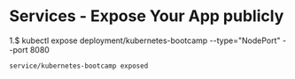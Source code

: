 # Services - Expose Your App publicly

1.$ kubectl expose deployment/kubernetes-bootcamp --type="NodePort" --port 8080
```
service/kubernetes-bootcamp exposed
```

